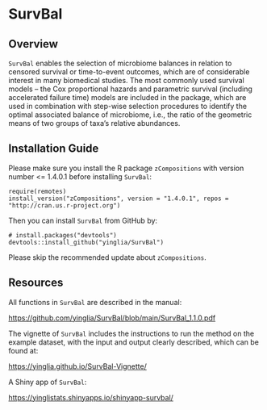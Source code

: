 # SurvBal

## Overview
`SurvBal` enables the selection of microbiome balances in relation to censored survival or time-to-event outcomes, which are of considerable interest in many biomedical studies. The most commonly used survival models – the Cox proportional hazards and parametric survival (including accelerated failure time) models are included in the package, which are used in combination with step-wise selection procedures to identify the optimal associated balance of microbiome, i.e., the ratio of the geometric means of two groups of taxa’s relative abundances.

## Installation Guide

Please make sure you install the R package `zCompositions` with version number <= 1.4.0.1 before installing `SurvBal`: 

```
require(remotes) 
install_version("zCompositions", version = "1.4.0.1", repos = "http://cran.us.r-project.org")
```

Then you can install `SurvBal` from GitHub by:

```
# install.packages("devtools")
devtools::install_github("yinglia/SurvBal")
```

Please skip the recommended update about `zCompositions`.


## Resources


All functions in `SurvBal` are described in the manual: 

https://github.com/yinglia/SurvBal/blob/main/SurvBal_1.1.0.pdf

The vignette of `SurvBal` includes the instructions to run the method on the example dataset, with the input and output clearly described, which can be found at: 

https://yinglia.github.io/SurvBal-Vignette/

A Shiny app of `SurvBal`: 

https://yinglistats.shinyapps.io/shinyapp-survbal/
